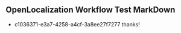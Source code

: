 ## OpenLocalization Workflow Test MarkDown
* c1036371-e3a7-4258-a4cf-3a8ee27f7277 
thanks!<!--HONumber=Mar16_HO4-->
